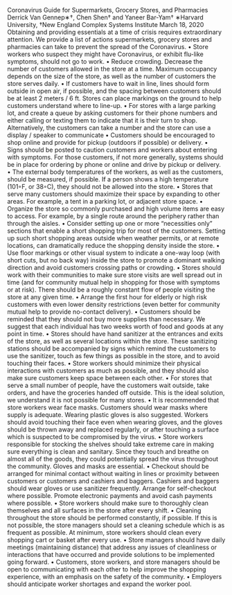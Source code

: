 Coronavirus Guide for
Supermarkets, Grocery Stores, and Pharmacies
Derrick Van Gennep∗†, Chen Shen†
and Yaneer Bar-Yam†
∗Harvard University, †New England Complex Systems Institute
March 18, 2020
Obtaining and providing essentials at a time of crisis requires extraordinary attention. We provide a list of actions
supermarkets, grocery stores and pharmacies can take to
prevent the spread of the Coronavirus.
• Store workers who suspect they might have Coronavirus,
or exhibit flu-like symptoms, should not go to work.
• Reduce crowding. Decrease the number of customers
allowed in the store at a time. Maximum occupancy
depends on the size of the store, as well as the number
of customers the store serves daily.
• If customers have to wait in line, lines should form
outside in open air, if possible, and the spacing between
customers should be at least 2 meters / 6 ft. Stores
can place markings on the ground to help customers
understand where to line-up.
• For stores with a large parking lot, and create a queue
by asking customers for their phone numbers and either
calling or texting them to indicate that it is their turn to
shop. Alternatively, the customers can take a number and
the store can use a display / speaker to communicate
• Customers should be encouraged to shop online and
provide for pickup (outdoors if possible) or delivery.
• Signs should be posted to caution customers and workers
about entering with symptoms. For those customers, if not
more generally, systems should be in place for ordering
by phone or online and drive by pickup or delivery.
• The external body temperatures of the workers, as well
as the customers, should be measured, if possible. If a
person shows a high temperature (101◦F, or 38◦C), they
should not be allowed into the store.
• Stores that serve many customers should maximize their
space by expanding to other areas. For example, a tent in
a parking lot, or adjacent store space.
• Organize the store so commonly purchased and high
volume items are easy to access. For example, by a single
route around the periphery rather than through the aisles.
• Consider setting up one or more “necessities only” sections that enable a short shopping trip for most of the
customers. Setting up such short shopping areas outside
when weather permits, or at remote locations, can dramatically reduce the shopping density inside the store.
• Use floor markings or other visual system to indicate a
one-way loop (with short cuts, but no back way) inside
the store to promote a dominant walking direction and
avoid customers crossing paths or crowding.
• Stores should work with their communities to make sure
store visits are well spread out in time (and for community mutual help in shopping for those with symptoms
or at risk). There should be a roughly constant flow of
people visiting the store at any given time.
• Arrange the first hour for elderly or high risk customers
with even lower density restrictions (even better for
community mutual help to provide no-contact delivery).
• Customers should be reminded that they should not
buy more supplies than necessary. We suggest that each
individual has two weeks worth of food and goods at any
point in time.
• Stores should have hand sanitizer at the entrances and
exits of the store, as well as several locations within the
store. These sanitizing stations should be accompanied
by signs which remind the customers to use the sanitizer,
touch as few things as possible in the store, and to avoid
touching their faces.
• Store workers should minimize their physical interactions
with customers as much as possible, and they should also
make sure customers keep space between each other.
• For stores that serve a small number of people, have
the customers wait outside, take orders, and have the
groceries handed off outside. This is the ideal solution,
we understand it is not possible for many stores.
• It is recommended that store workers wear face masks.
Customers should wear masks where supply is adequate.
Wearing plastic gloves is also suggested. Workers should
avoid touching their face even when wearing gloves, and
the gloves should be thrown away and replaced regularly,
or after touching a surface which is suspected to be
compromised by the virus.
• Store workers responsible for stocking the shelves should
take extreme care in making sure everything is clean and
sanitary. Since they touch and breathe on almost all of the
goods, they could potentially spread the virus throughout
the community. Gloves and masks are essential.
• Checkout should be arranged for minimal contact without
waiting in lines or proximity between customers or customers and cashiers and baggers. Cashiers and baggers
should wear gloves or use sanitizer frequently. Arrange
for self-checkout where possible. Promote electronic payments and avoid cash payments where possible.
• Store workers should make sure to thoroughly clean
themselves and all surfaces in the store after every shift.
• Cleaning throughout the store should be performed constantly, if possible. If this is not possible, the store
managers should set a cleaning schedule which is as
frequent as possible. At minimum, store workers should
clean every shopping cart or basket after every use.
• Store managers should have daily meetings (maintaining
distance) that address any issues of cleanliness or interactions that have occurred and provide solutions to be
implemented going forward.
• Customers, store workers, and store managers should be
open to communicating with each other to help improve
the shopping experience, with an emphasis on the safety
of the community.
• Employers should anticipate worker shortages and expand
the worker pool.
